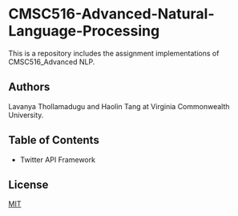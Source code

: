 # CMSC516-Advanced-Natural-Language-Processing
This is a repository includes the assignment implementations of CMSC516_Advanced NLP.

## Authors
Lavanya Thollamadugu and Haolin Tang at Virginia Commonwealth University.


## Table of Contents
* Twitter API Framework


## License
[MIT](https://choosealicense.com/licenses/mit/)
